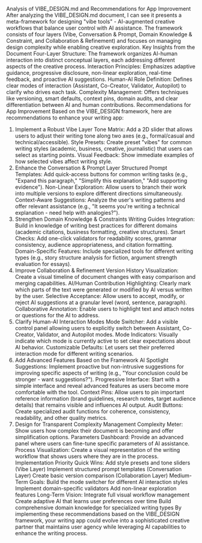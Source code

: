 Analysis of VIBE_DESIGN.md and Recommendations for App Improvement
After analyzing the VIBE_DESIGN.md document, I can see it presents a meta-framework for designing "vibe tools" - AI-augmented creative workflows that balance user control with AI assistance. The framework consists of four layers (Vibe, Conversation & Prompt, Domain Knowledge & Constraint, and Collaboration & Refinement) and focuses on managing design complexity while enabling creative exploration.
Key Insights from the Document
Four-Layer Structure: The framework organizes AI-human interaction into distinct conceptual layers, each addressing different aspects of the creative process.
Interaction Principles: Emphasizes adaptive guidance, progressive disclosure, non-linear exploration, real-time feedback, and proactive AI suggestions.
Human-AI Role Definition: Defines clear modes of interaction (Assistant, Co-Creator, Validator, Autopilot) to clarify who drives each task.
Complexity Management: Offers techniques like versioning, smart defaults, context pins, domain audits, and clear differentiation between AI and human contributions.
Recommendations for App Improvement
Based on the VIBE_DESIGN framework, here are recommendations to enhance your writing app:
1. Implement a Robust Vibe Layer
Tone Matrix: Add a 2D slider that allows users to adjust their writing tone along two axes (e.g., formal/casual and technical/accessible).
Style Presets: Create preset "vibes" for common writing styles (academic, business, creative, journalistic) that users can select as starting points.
Visual Feedback: Show immediate examples of how selected vibes affect writing style.
2. Enhance the Conversation & Prompt Layer
Structured Prompt Templates: Add quick-access buttons for common writing tasks (e.g., "Expand this paragraph," "Simplify this explanation," "Add supporting evidence").
Non-Linear Exploration: Allow users to branch their work into multiple versions to explore different directions simultaneously.
Context-Aware Suggestions: Analyze the user's writing patterns and offer relevant assistance (e.g., "It seems you're writing a technical explanation - need help with analogies?").
3. Strengthen Domain Knowledge & Constraints
Writing Guides Integration: Build in knowledge of writing best practices for different domains (academic citations, business formatting, creative structures).
Smart Checks: Add one-click validators for readability scores, grammar consistency, audience appropriateness, and citation formatting.
Domain-Specific Features: Include specialized tools for different writing types (e.g., story structure analysis for fiction, argument strength evaluation for essays).
4. Improve Collaboration & Refinement
Version History Visualization: Create a visual timeline of document changes with easy comparison and merging capabilities.
AI/Human Contribution Highlighting: Clearly mark which parts of the text were generated or modified by AI versus written by the user.
Selective Acceptance: Allow users to accept, modify, or reject AI suggestions at a granular level (word, sentence, paragraph).
Collaborative Annotation: Enable users to highlight text and attach notes or questions for the AI to address.
5. Clarify Human-AI Interaction Modes
Mode Switcher: Add a visible control panel allowing users to explicitly switch between Assistant, Co-Creator, Validator, and Autopilot modes.
Mode Indicators: Visually indicate which mode is currently active to set clear expectations about AI behavior.
Customizable Defaults: Let users set their preferred interaction mode for different writing scenarios.
6. Add Advanced Features Based on the Framework
AI Spotlight Suggestions: Implement proactive but non-intrusive suggestions for improving specific aspects of writing (e.g., "Your conclusion could be stronger - want suggestions?").
Progressive Interface: Start with a simple interface and reveal advanced features as users become more comfortable with the tool.
Context Pins: Allow users to pin important reference information (brand guidelines, research notes, target audience details) that remains visible and influences AI output.
Audit Buttons: Create specialized audit functions for coherence, consistency, readability, and other quality metrics.
7. Design for Transparent Complexity Management
Complexity Meter: Show users how complex their document is becoming and offer simplification options.
Parameters Dashboard: Provide an advanced panel where users can fine-tune specific parameters of AI assistance.
Process Visualization: Create a visual representation of the writing workflow that shows users where they are in the process.
Implementation Priority
Quick Wins:
Add style presets and tone sliders (Vibe Layer)
Implement structured prompt templates (Conversation Layer)
Create basic version comparison (Collaboration Layer)
Medium-Term Goals:
Build the mode switcher for different AI interaction styles
Implement domain-specific validators
Add non-linear exploration features
Long-Term Vision:
Integrate full visual workflow management
Create adaptive AI that learns user preferences over time
Build comprehensive domain knowledge for specialized writing types
By implementing these recommendations based on the VIBE_DESIGN framework, your writing app could evolve into a sophisticated creative partner that maintains user agency while leveraging AI capabilities to enhance the writing process.

